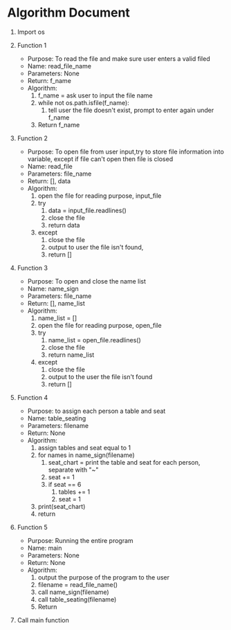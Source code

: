 # Algorithm Document


1. Import os
2. Function 1
    * Purpose: To read the file and make sure user enters a valid filed
    * Name: read_file_name
    * Parameters: None
    * Return: f_name
    * Algorithm:
      1. f_name = ask user to input the file name
      2. while not os.path.isfile(f_name):
         1. tell user the file doesn't exist, prompt to enter again under f_name
      3. Return f_name

3. Function 2
    * Purpose: To open file from user input,try to store file information into variable, except if file can't open then file is closed
    * Name: read_file
    * Parameters: file_name
    * Return: [], data
    * Algorithm:
      1. open the file for reading purpose, input_file
      2. try
         1. data = input_file.readlines()
         2. close the file
         3. return data
      3. except
         1. close the file
         2. output to user the file isn't found, 
         3. return []

4. Function 3
    * Purpose: To open and close the name list
    * Name: name_sign
    * Parameters: file_name
    * Return: [], name_list
    * Algorithm:
      1. name_list = []
      2. open the file for reading purpose, open_file
      3. try
         1. name_list = open_file.readlines()
         2. close the file
         3. return name_list
      4. except
         1. close the file
         2. output to the user the file isn't found
         3. return []

5. Function 4
    * Purpose: to assign each person a table and seat
    * Name: table_seating
    * Parameters: filename
    * Return: None
    * Algorithm:
      1. assign tables and seat equal to 1
      2. for names in name_sign(filename)
         1. seat_chart = print the table and seat for each person, separate with "~"
         2. seat += 1
         3. if seat == 6
            1. tables += 1
            2. seat = 1
      3. print(seat_chart)
      4. return

6. Function 5
    * Purpose: Running the entire program
    * Name: main
    * Parameters: None
    * Return: None
    * Algorithm:
      1. output the purpose of the program to the user
      2. filename = read_file_name()
      3. call name_sign(filename)
      4. call table_seating(filename)
      5. Return

7. Call main function